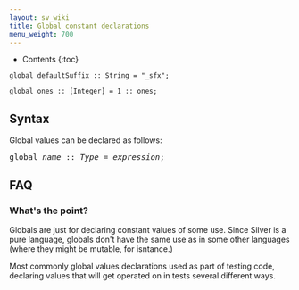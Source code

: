 ```yaml
---
layout: sv_wiki
title: Global constant declarations
menu_weight: 700
---
```


* Contents
{:toc}

```
global defaultSuffix :: String = "_sfx";

global ones :: [Integer] = 1 :: ones;
```

## Syntax

Global values can be declared as follows:

<pre>
global <i>name</i> :: <i>Type</i> = <i>expression</i>;
</pre>

## FAQ

### What's the point?

Globals are just for declaring constant values of some use.
Since Silver is a pure language, globals don't have the same use as in some other languages (where they might be mutable, for isntance.)

Most commonly global values declarations used as part of testing code, declaring values that will get operated on in tests several different ways.

